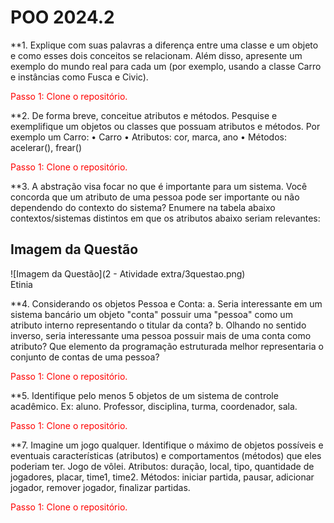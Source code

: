 # POO 2024.2

**1. Explique com suas palavras a diferença entre uma classe e um objeto e como
esses dois conceitos se relacionam. Além disso, apresente um exemplo do mundo
real para cada um (por exemplo, usando a classe Carro e instâncias como Fusca e
Civic).
<p style="color:red;">Passo 1: Clone o repositório.</p>

**2. De forma breve, conceitue atributos e métodos. Pesquise e exemplifique um
objetos ou classes que possuam atributos e métodos. Por exemplo um Carro:
• Carro
• Atributos: cor, marca, ano
• Métodos: acelerar(), frear()

<p style="color:red;">Passo 1: Clone o repositório.</p>

**3. A abstração visa focar no que é importante para um sistema. Você concorda que
um atributo de uma pessoa pode ser importante ou não dependendo do contexto
do sistema? Enumere na tabela abaixo contextos/sistemas distintos em que os
atributos abaixo seriam relevantes:

## Imagem da Questão

![Imagem da Questão](2 - Atividade extra/3questao.png)  
Etinia

**4. Considerando os objetos Pessoa e Conta:
a. Seria interessante em um sistema bancário um objeto "conta" possuir uma
"pessoa" como um atributo interno representando o titular da conta?
b. Olhando no sentido inverso, seria interessante uma pessoa possuir mais de
uma conta como atributo? Que elemento da programação estruturada melhor
representaria o conjunto de contas de uma pessoa?
<p style="color:red;">Passo 1: Clone o repositório.</p>


**5. Identifique pelo menos 5 objetos de um sistema de controle acadêmico. Ex: aluno.
Professor, disciplina, turma, coordenador, sala.

<p style="color:red;">Passo 1: Clone o repositório.</p>

**7. Imagine um jogo qualquer. Identifique o máximo de objetos possíveis e eventuais
características (atributos) e comportamentos (métodos) que eles poderiam ter.
Jogo de vôlei. Atributos: duração, local, tipo, quantidade de jogadores, placar,
time1, time2. Métodos: iniciar partida, pausar, adicionar jogador, remover jogador,
finalizar partidas.

<p style="color:red;">Passo 1: Clone o repositório.</p>
